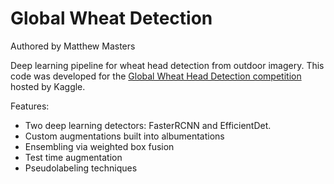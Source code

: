 # Global Wheat Detection
Authored by Matthew Masters

Deep learning pipeline for wheat head detection from outdoor imagery. This code was developed for the [Global Wheat Head Detection competition](https://www.kaggle.com/c/global-wheat-detection) hosted by Kaggle.

Features:
 - Two deep learning detectors: FasterRCNN and EfficientDet.
 - Custom augmentations built into albumentations
 - Ensembling via weighted box fusion
 - Test time augmentation
 - Pseudolabeling techniques
